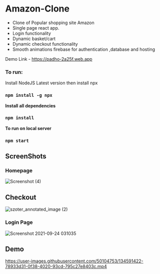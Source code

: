 # Amazon-Clone

 - Clone of Popular shopping site Amazon 
 - Single page react app. 
 - Login functionality
 -  Dynamic basket/cart 
 - Dynamic checkout functionality
 - Smooth animations firebase for authentication ,database and hosting

Demo Link - https://padho-2a25f.web.app

### To run:
Install NodeJS Latest version
then install npx
### `npm install -g npx`

**Install all dependencies**
### `npm install`
**To run on local server** 
### `npm start`

## ScreenShots

### Homepage
![Screenshot (4)](https://user-images.githubusercontent.com/50104753/135246476-abf8eba0-ccc8-4a0e-bfc0-5d91aadb771f.png)
## Checkout
![szoter_annotated_image (2)](https://user-images.githubusercontent.com/50104753/135246835-a86ed998-061d-49a7-9e3f-a28169efcac5.jpeg)
### Login Page
![Screenshot 2021-09-24 031035](https://user-images.githubusercontent.com/50104753/135246984-827cbc1c-64c8-40a8-bd24-bbcc74135fac.png)

## Demo

https://user-images.githubusercontent.com/50104753/134591422-78933d31-0f38-4020-93cd-795c27e8403c.mp4



